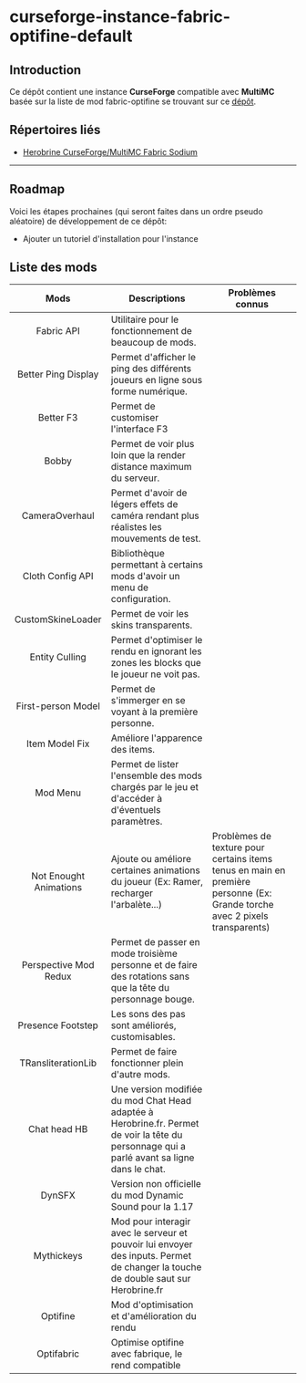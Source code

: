 # curseforge-instance-fabric-optifine-default

## Introduction

Ce dépôt contient une instance **CurseForge** compatible avec **MultiMC** basée sur la liste de mod fabric-optifine se trouvant sur ce [dépôt](https://github.com/HB-Modding-Crew/modlist-fabric-optifine-default#modlist-fabric-optifine-default).

## Répertoires liés

- [Herobrine CurseForge/MultiMC Fabric Sodium](https://github.com/HB-Modding-Crew/curseforge-instance-fabric-sodium-default#curseforge-instance-fabric-sodium-default)

---
## Roadmap

Voici les étapes prochaines (qui seront faites dans un ordre pseudo aléatoire) de développement de ce dépôt:

- Ajouter un tutoriel d'installation pour l'instance

## Liste des mods

|          Mods          | Descriptions                                                                                                                                | Problèmes connus                                                                                                           |
|:----------------------:|---------------------------------------------------------------------------------------------------------------------------------------------|----------------------------------------------------------------------------------------------------------------------------|
|       Fabric API       | Utilitaire pour le fonctionnement de beaucoup de mods.                                                                                      |                                                                                                                            |
|   Better Ping Display  | Permet d'afficher le ping des différents joueurs en ligne sous forme numérique.                                                             |                                                                                                                            |
|        Better F3       | Permet de customiser l'interface F3                                                                                                         |                                                                                                                            |
|          Bobby         | Permet de voir plus loin que la render distance maximum du serveur.                                                                         |                                                                                                                            |
|     CameraOverhaul     | Permet d'avoir de légers effets de caméra rendant plus réalistes les mouvements de test.                                                    |                                                                                                                            |
|    Cloth Config API    | Bibliothèque permettant à certains mods d'avoir un menu de configuration.                                                                   |                                                                                                                            |
|    CustomSkineLoader   | Permet de voir les skins transparents.                                                                                                      |                                                                                                                            |
|     Entity Culling     | Permet d'optimiser le rendu en ignorant les zones les blocks que le joueur ne voit pas.                                                     |                                                                                                                            |
|   First-person Model   | Permet de s'immerger en se voyant à la première personne.                                                                                   |                                                                                                                            |
|     Item Model Fix     | Améliore l'apparence des items.                                                                                                             |                                                                                                                            |
|        Mod Menu        | Permet de lister l'ensemble des mods chargés par le jeu et d'accéder à d'éventuels paramètres.                                              |                                                                                                                            |
| Not Enought Animations | Ajoute ou améliore certaines animations du joueur (Ex: Ramer, recharger l'arbalète...)                                                      | Problèmes de texture pour certains items tenus en main en première personne (Ex: Grande torche avec 2 pixels transparents) |
|  Perspective Mod Redux | Permet de passer en mode troisième personne et de faire des rotations sans que la tête du personnage bouge.                                 |                                                                                                                            |
|    Presence Footstep   | Les sons des pas sont améliorés, customisables.                                                                                             |                                                                                                                            |
|   TRansliterationLib   | Permet de faire fonctionner plein d'autre mods.                                                                                             |                                                                                                                            |
|      Chat head HB      | Une version modifiée du mod Chat Head adaptée à Herobrine.fr. Permet de voir la tête du personnage qui a parlé avant sa ligne dans le chat. |                                                                                                                            |
|         DynSFX         | Version non officielle du mod Dynamic Sound pour la 1.17                                                                                    |                                                                                                                            |
|       Mythickeys       | Mod pour interagir avec le serveur et pouvoir lui envoyer des inputs. Permet de changer la touche de double saut sur Herobrine.fr           |                                                                                                                            |
|        Optifine        | Mod d'optimisation et d'amélioration du rendu                                                                                               |                                                                                                                            |
|       Optifabric       | Optimise optifine avec fabrique, le rend compatible                                                                                         |                                                                                                                            |